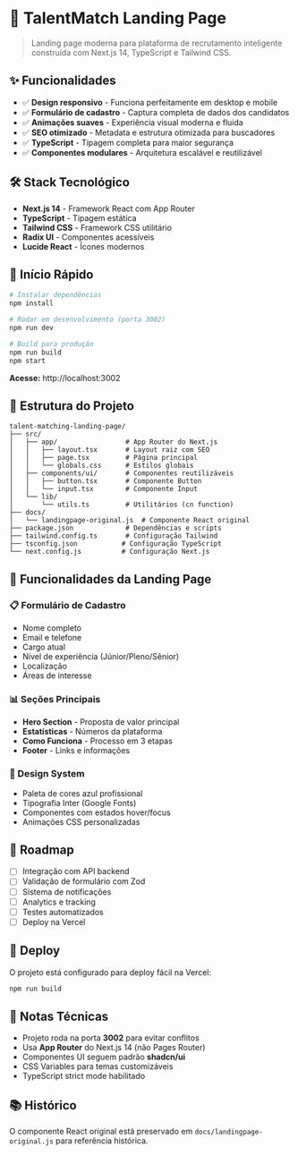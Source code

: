 # 🚀 TalentMatch Landing Page

> Landing page moderna para plataforma de recrutamento inteligente construída com Next.js 14, TypeScript e Tailwind CSS.

## ✨ Funcionalidades

- ✅ **Design responsivo** - Funciona perfeitamente em desktop e mobile
- ✅ **Formulário de cadastro** - Captura completa de dados dos candidatos  
- ✅ **Animações suaves** - Experiência visual moderna e fluida
- ✅ **SEO otimizado** - Metadata e estrutura otimizada para buscadores
- ✅ **TypeScript** - Tipagem completa para maior segurança
- ✅ **Componentes modulares** - Arquitetura escalável e reutilizável

## 🛠️ Stack Tecnológico

- **Next.js 14** - Framework React com App Router
- **TypeScript** - Tipagem estática
- **Tailwind CSS** - Framework CSS utilitário
- **Radix UI** - Componentes acessíveis
- **Lucide React** - Ícones modernos

## 🚀 Início Rápido

```bash
# Instalar dependências
npm install

# Rodar em desenvolvimento (porta 3002)
npm run dev

# Build para produção
npm run build
npm start
```

**Acesse:** http://localhost:3002

## 📁 Estrutura do Projeto

```
talent-matching-landing-page/
├── src/
│   ├── app/                 # App Router do Next.js
│   │   ├── layout.tsx       # Layout raiz com SEO
│   │   ├── page.tsx         # Página principal
│   │   └── globals.css      # Estilos globais
│   ├── components/ui/       # Componentes reutilizáveis
│   │   ├── button.tsx       # Componente Button
│   │   └── input.tsx        # Componente Input
│   └── lib/
│       └── utils.ts         # Utilitários (cn function)
├── docs/
│   └── landingpage-original.js  # Componente React original
├── package.json             # Dependências e scripts
├── tailwind.config.ts       # Configuração Tailwind
├── tsconfig.json           # Configuração TypeScript
└── next.config.js          # Configuração Next.js
```

## 🎯 Funcionalidades da Landing Page

### 📋 Formulário de Cadastro
- Nome completo
- Email e telefone  
- Cargo atual
- Nível de experiência (Júnior/Pleno/Sênior)
- Localização
- Áreas de interesse

### 📊 Seções Principais
- **Hero Section** - Proposta de valor principal
- **Estatísticas** - Números da plataforma
- **Como Funciona** - Processo em 3 etapas
- **Footer** - Links e informações

### 🎨 Design System
- Paleta de cores azul profissional
- Tipografia Inter (Google Fonts)
- Componentes com estados hover/focus
- Animações CSS personalizadas

## 🔄 Roadmap

- [ ] Integração com API backend
- [ ] Validação de formulário com Zod
- [ ] Sistema de notificações
- [ ] Analytics e tracking
- [ ] Testes automatizados
- [ ] Deploy na Vercel

## 🚀 Deploy

O projeto está configurado para deploy fácil na Vercel:

```bash
npm run build
```

## 📝 Notas Técnicas

- Projeto roda na porta **3002** para evitar conflitos
- Usa **App Router** do Next.js 14 (não Pages Router)
- Componentes UI seguem padrão **shadcn/ui**
- CSS Variables para temas customizáveis
- TypeScript strict mode habilitado

## 📚 Histórico

O componente React original está preservado em `docs/landingpage-original.js` para referência histórica.
